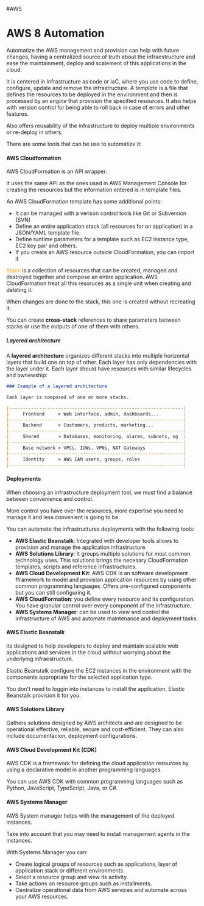 #AWS 

# AWS 8 Automation

Automatize the AWS management and provision can help with future changes, having a centralized source of truth about the infraestructure and ease the maintainment, deploy and scalement of this applications in the cloud. 

It is centered in Infrastructure as code or IaC, where you use code to define, configure, update and remove the infrastructure. 
A *template* is a file that defines the resources to be deployed in the environment and then is processed by an *engine* that provision the specified resources. 
It also helps with version control for being able to roll back in case of errors and other features. 

Also offers reusability of the infrastructure to deploy multiple environments or re-deploy in others. 

There are some tools that can be use to automatize it: 

#### AWS Cloudformation

AWS CloudFormation is an API wrapper. 

It uses the same API as the ones used in AWS Management Console for creating the resources but the information entered is in template files. 

An AWS CloudFormation template has some additional points: 

* It can be managed with a verison control tools like Git or Subversion (SVN)
* Define an entire application stack (all resources for an application) in a JSON/YAML template file. 
* Define runtime parameters for a template such as EC2 instance type, EC2 key pair and others. 
* If you create an AWS resource outside CloudFormation, you can import it

<span style="color:orange;">Stack</span> is a collection of resources that can be created, managed and destroyed together and compose an entire application. 
AWS CloudFormation treat all this resoruces as a single unit when creating and deleting it. 

When changes are done to the stack, this one is created without recreating it. 

You can create **cross-stack** references to share parameters between stacks or use the outputs of one of them with others. 

##### Layered architecture

A **layered architecture** organizes different stacks into multiple horizontal layers that build one on top of other. 
Each layer has only dependencies with the layer under it. 
Each layer should have resources with similar lifecycles and ownewship: 

```md
### Example of a layered architecture

Each layer is composed of one or more stacks. 

|----------------------------------------------------------------|
|     Frontend     > Web interface, admin, dashboards...         |
|----------------------------------------------------------------|
|     Backend      > Customers, products, marketing...           |
|----------------------------------------------------------------|
|     Shared       > Databases, monitoring, alarms, subnets, sg  |
|----------------------------------------------------------------|
|     Base network > VPCs, IGWs, VPNs, NAT Gateways              |
|----------------------------------------------------------------|
|     Identity     > AWS IAM users, groups, roles                |
|----------------------------------------------------------------|
```

#### Deployments

When choosing an infrastructure deployment tool, we must find a balance between convenience and control. 

More control you have over the resources, more expertise you need to manage it and less convenient is going to be. 

You can automate the infrastructures deployments with the following tools: 

* **AWS Elastic Beanstalk**: Integrated with developer tools allows to provision and manage the application infrastructure. 
* **AWS Solutions Library**: It groups multiple solutions for most common technology uses. This solutions brings the necesary CloudFormation templates, scripts and reference infrastructures. 
* **AWS Cloud Development Kit**: AWS CDK is an software development fframework to model and provision application resources by using other common programming languages. Offers pre-configured components but you can still configuring it. 
* **AWS CloudFormation**: you define every resource and its configuration. You have granular control over every component of the infrastructure. 
* **AWS Systems Manager**: can be used to view and control the infrastructure of AWS and automate maintenance and deployment tasks. 

#### AWS Elastic Beanstalk

Its designed to help developers to deploy and maintain scalable web applications and services in the cloud without worrying about the underlying infraestructure. 

Elastic Beanstalk configure the EC2 instances in the environment with the components appropriate for the selected application type. 

You don't need to loggin into instances to install the application, Elastic Beanstalk provision it for you. 

#### AWS Solutions Library

Gathers solutions designed by AWS architects and are designed to be operational effective, reliable, secure and cost-efficient. 
They can also include documentacion, deployment configurations. 

#### AWS Cloud Development Kit (CDK)

AWS CDK is a framework for defining the cloud application resources by using a declarative model in another programming languages. 

You can use AWS CDK with common programming languages such as Python, JavaScript, TypeScript, Java, or C#.


#### AWS Systems Manager

AWS System manager helps with the management of the deployed instances. 

Take into account that you may need to install management agents in the instances. 

With Systems Manager you can: 

* Create logical groups of resources such as applications, layer of application stack or different environments. 
* Select a resource group and view its activity. 
* Take actions on resource groups such as installments. 
* Centralize operational data from AWS services and automate across your AWS resources. 
